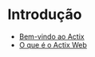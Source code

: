 # Introdução

* [Bem-vindo ao Actix](./bem-vindo.md)
* [O que é o Actix Web](./o-que-e-o-actix-web.md)